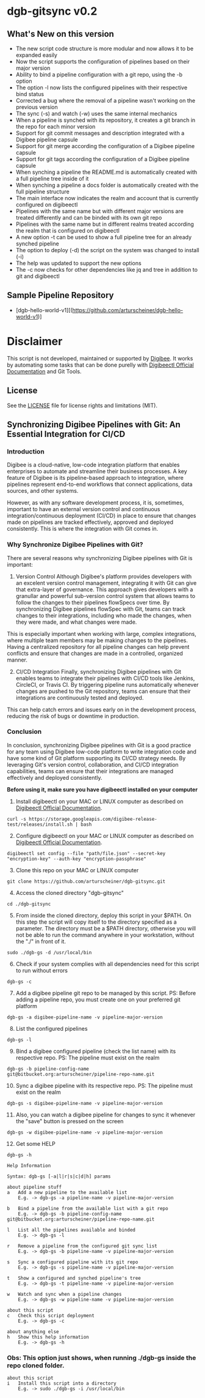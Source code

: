 # dgb-gitsync v0.2

## What's New on this version

* The new script code structure is more modular and now allows it to be expanded easily
* Now the script supports the configuration of pipelines based on their major version
* Ability to bind a pipeline configuration with a git repo, using the -b option
* The option -l now lists the configured pipelines with their respective bind status
* Corrected a bug where the removal of a pipeline wasn't working on the previous version
* The sync (-s) and watch (-w) uses the same internal mechanics
* When a pipeline is synched with its repository, it creates a git branch in the repo for each minor version
* Support for git commit messages and description integrated with a Digibee pipeline capsule
* Support for git merge according the configuration of a Digibee pipeline capsule
* Support for git tags according the configuration of a Digibee pipeline capsule
* When synching a pipeline the README.md is automatically created with a full pipeline tree inside of it  
* When synching a pipeline a docs folder is automatically created with the full pipeline structure
* The main interface now indicates the realm and account that is currently configured on digibeectl
* Pipelines with the same name but with different major versions are treated differently and can be binded with its own git repo
* Pipelines with the same name but in different realms treated according the realm that is configured on digibeectl
* A new option -t can be used to show a full pipeline tree for an already synched pipeline
* The option to deploy (-d) the script on the system was changed to install (-i)
* The help was updated to support the new options
* The -c now checks for other dependencies like jq and tree in addition to git and digibeectl  

## Sample Pipeline Repository

* [dgb-hello-world-v1][(https://github.com/arturscheiner/dgb-hello-world-v1)]

# Disclaimer

This script is not developed, maintained or supported by [Digibee](https://www.digibee.com). It works by automating some tasks that can be done purelly with [Digibeectl Official Documentation](https://intercom.help/godigibee/en/articles/5214735-digibeectl-use-guide) and Git Tools.

## License

See the [LICENSE](LICENSE.md) file for license rights and limitations (MIT).

## Synchronizing Digibee Pipelines with Git: An Essential Integration for CI/CD

### Introduction

Digibee is a cloud-native, low-code integration platform that enables enterprises to automate and streamline their business processes. A key feature of Digibee is its pipeline-based approach to integration, where pipelines represent end-to-end workflows that connect applications, data sources, and other systems.

However, as with any software development process, it is, sometimes, important to have an external version control and continuous integration/continuous deployment (CI/CD) in place to ensure that changes made on pipelines are tracked effectively, approved and deployed consistently. This is where the integration with Git comes in.

### Why Synchronize Digibee Pipelines with Git?

There are several reasons why synchronizing Digibee pipelines with Git is important:

1. Version Control
Although Digibee's platform provides developers with an excelent version control management, integrating it with Git can give that extra-layer of governance. This approach gives developers with a granullar and powerful sub-version control system that allows teams to follow the changes to their pipelines flowSpecs over time. By synchronizing Digibee pipelines flowSpec with Git, teams can track changes to their integrations, including who made the changes, when they were made, and what changes were made.

This is especially important when working with large, complex integrations, where multiple team members may be making changes to the pipelines. Having a centralized repository for all pipeline changes can help prevent conflicts and ensure that changes are made in a controlled, organized manner.

2. CI/CD Integration
Finally, synchronizing Digibee pipelines with Git enables teams to integrate their pipelines with CI/CD tools like Jenkins, CircleCI, or Travis CI. By triggering pipeline runs automatically whenever changes are pushed to the Git repository, teams can ensure that their integrations are continuously tested and deployed.

This can help catch errors and issues early on in the development process, reducing the risk of bugs or downtime in production.

### Conclusion

In conclusion, synchronizing Digibee pipelines with Git is a good practice for any team using Digibee low-code platform to write integration code and have some kind of Git platform supporting its CI/CD strategy needs. By leveraging Git's version control, collaboration, and CI/CD integration capabilities, teams can ensure that their integrations are managed effectively and deployed consistently.

**Before using it, make sure you have digibeectl installed on your computer**

1) Install digibeectl on your MAC or LINUX computer as described on [Digibeectl Official Documentation](https://intercom.help/godigibee/en/articles/5214735-digibeectl-use-guide).
```
curl -s https://storage.googleapis.com/digibee-release-test/releases/install.sh | bash
```
2) Configure digibeectl on your MAC or LINUX computer as described on [Digibeectl Official Documentation](https://intercom.help/godigibee/en/articles/5214735-digibeectl-use-guide).
```
digibeectl set config --file "path/file.json" --secret-key "encryption-key" --auth-key "encryption-passphrase"
```
3) Clone this repo on your MAC or LINUX computer
```
git clone https://github.com/arturscheiner/dgb-gitsync.git
```
4) Access the cloned directory "dgb-gitsync"
```
cd ./dgb-gitsync
```
5) From inside the cloned directory, deploy this script in your $PATH. On this step the script will copy itself to the directory specified as a parameter. The directory must be a $PATH directory, otherwise you will not be able to run the command anywhere in your workstation, without the "./" in front of it.
```
sudo ./dgb-gs -d /usr/local/bin
```
6) Check if your system complies with all dependencies need for this script to run without errors
```
dgb-gs -c
```
7) Add a digibee pipeline git repo to be managed by this script. PS: Before adding a pipeline repo, you must create one on your preferred git platform
```
dgb-gs -a digibee-pipeline-name -v pipeline-major-version
```
8) List the configured pipelines 
```
dgb-gs -l
```
9) Bind a digibee configured pipeline (check the list name) with its respective repo. PS: The pipeline must exist on the realm 
```
dgb-gs -b pipeline-config-name git@bitbucket.org:arturscheiner/pipeline-repo-name.git
```
10) Sync a digibee pipeline with its respective repo. PS: The pipeline must exist on the realm
```
dgb-gs -s digibee-pipeline-name -v pipeline-major-version
```
11) Also, you can watch a digibee pipeline for changes to sync it whenever the "save" button is pressed on the screen
```
dgb-gs -w digibee-pipeline-name -v pipeline-major-version
```
12) Get some HELP
```
dgb-gs -h
```
```
Help Information

Syntax: dgb-gs [-a|l|r|s|c|d|h] params

about pipeline stuff
a	Add a new pipeline to the available list
	E.g. -> dgb-gs -a pipeline-name -v pipeline-major-version

b	Bind a pipeline from the available list with a git repo
	E.g. -> dgb-gs -b pipeline-config-name git@bitbucket.org:arturscheiner/pipeline-repo-name.git

l	List all the pipelines available and binded
	E.g. -> dgb-gs -l

r	Remove a pipeline from the configured git sync list
	E.g. -> dgb-gs -b pipeline-name -v pipeline-major-version

s	Sync a configured pipeline with its git repo
	E.g. -> dgb-gs -s pipeline-name -v pipeline-major-version

t	Show a configured and synched pipeline's tree
	E.g. -> dgb-gs -t pipeline-name -v pipeline-major-version

w	Watch and sync when a pipeline changes
	E.g. -> dgb-gs -w pipeline-name -v pipeline-major-version

about this script
c	Check this script deployment
	E.g. -> dgb-gs -c

about anything else
h	Show this help information
	E.g. -> dgb-gs -h
```

### Obs: This option just shows, when running ./dgb-gs inside the repo cloned folder.

```
about this script
i   Install this script into a directory
	E.g. -> sudo ./dgb-gs -i /usr/local/bin
```